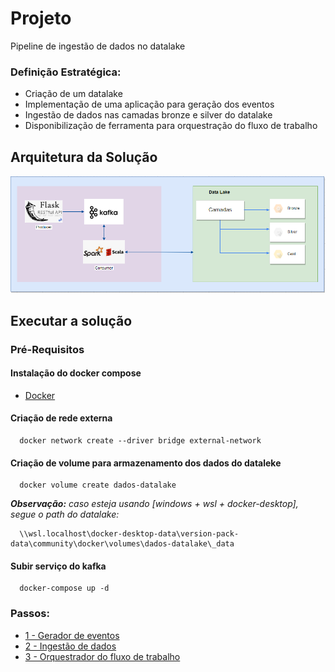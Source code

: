# Projeto
Pipeline de ingestão de dados no datalake

### Definição Estratégica:
- Criação de um datalake
- Implementação de uma aplicação para geração dos eventos
- Ingestão de dados nas camadas bronze e silver do datalake
- Disponibilização de ferramenta para orquestração do fluxo de trabalho

## Arquitetura da Solução
![img.png](img/img.png)


## Executar a solução

### Pré-Requisitos
#### Instalação do docker compose
- [Docker](https://docs.docker.com/compose/install/)

#### Criação de rede externa
```
  docker network create --driver bridge external-network
```

#### Criação de volume para armazenamento dos dados do dataleke
```
  docker volume create dados-datalake
```

***Observação:*** _caso esteja usando [windows + wsl + docker-desktop], segue o path do datalake:_
```
  \\wsl.localhost\docker-desktop-data\version-pack-data\community\docker\volumes\dados-datalake\_data
```


#### Subir serviço do kafka
```
  docker-compose up -d
```

### Passos:
  - [1 - Gerador de eventos](app-producer)
  - [2 - Ingestão de dados](app-consumer) 
  - [3 - Orquestrador do fluxo de trabalho](airflow)
